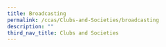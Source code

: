 ```yaml
---
title: Broadcasting
permalink: /ccas/Clubs-and-Societies/broadcasting
description: ""
third_nav_title: Clubs and Societies
---
```


